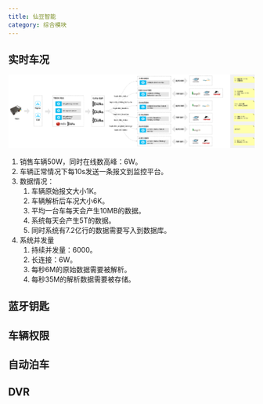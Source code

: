 ```yaml
---
title: 仙豆智能
category: 综合模块
---
```


## 实时车况
![车辆监控架构图](/img/posts/车辆监控平台架构.png)

1. 销售车辆50W，同时在线数高峰：6W。
2. 车辆正常情况下每10s发送一条报文到监控平台。
3. 数据情况：
    1. 车辆原始报文大小1K。
    2. 车辆解析后车况大小6K。
    3. 平均一台车每天会产生10MB的数据。
    4. 系统每天会产生5T的数据。
    5. 同时系统有7.2亿行的数据需要写入到数据库。
4. 系统并发量
    1. 持续并发量：6000。
    2. 长连接：6W。
    3. 每秒6M的原始数据需要被解析。
    4. 每秒35M的解析数据需要被存储。

## 蓝牙钥匙

## 车辆权限

## 自动泊车

## DVR



